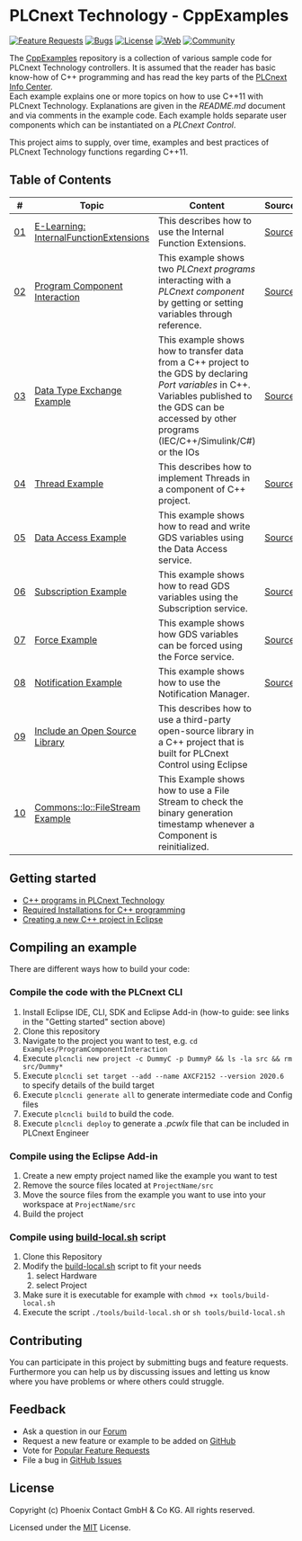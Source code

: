 # PLCnext Technology - CppExamples

[![Feature Requests](https://img.shields.io/github/issues/PLCnext/CppExamples/feature-request.svg)](https://github.com/PLCnext/CppExamples/issues?q=is%3Aopen+is%3Aissue+label%3Afeature-request+sort%3Areactions-%2B1-desc)
[![Bugs](https://img.shields.io/github/issues/PLCnext/CppExamples/bug.svg)](https://github.com/PLCnext/PLCnext_CppExamples/issues?utf8=✓&q=is%3Aissue+is%3Aopen+label%3Abug)
[![License](https://img.shields.io/badge/license-MIT-blue.svg)](LICENSE)
[![Web](https://img.shields.io/badge/PLCnext-Website-blue.svg)](https://www.phoenixcontact.com/plcnext)
[![Community](https://img.shields.io/badge/PLCnext-Community-blue.svg)](https://www.plcnext-community.net)


The [CppExamples](https://github.com/PLCnext/CppExamples) repository is a collection of various sample code for PLCnext Technology controllers. 
It is assumed that the reader has basic know-how of C++ programming and has read the key parts of the [PLCnext Info Center](https://www.plcnext.help/).  
Each example explains one or more topics on how to use C++11 with PLCnext Technology. Explanations are given in the *README.md* document and via comments in the example code. 
Each example holds separate user components which can be instantiated on a *PLCnext Control*. 

This project aims to supply, over time, examples and best practices of PLCnext Technology functions regarding C++11.

## Table of Contents

|\#| Topic | Content | SourceCode
| ----- | ------ | ------ |------
|[01](Examples/E_Learning_InternalFunctionExtensions/)| [E-Learning: InternalFunctionExtensions](Examples/E_Learning_InternalFunctionExtensions/README.MD)| This describes how to use the Internal Function Extensions.| [SourceCode](Examples/E_Learning_InternalFunctionExtensions/src/)
|[02](Examples/ProgramComponentInteraction/)| [Program Component Interaction](Examples/ProgramComponentInteraction/README.md)| This example shows two *PLCnext programs* interacting with a *PLCnext component* by getting or setting variables through reference.| [SourceCode](Examples/ProgramComponentInteraction/src/)
|[03](Examples/CppDataTypeTest/)| [Data Type Exchange Example](Examples/CppDataTypeTest/README.md)| This example shows how to transfer data from a C++ project to the GDS by declaring *Port variables* in C++. Variables published to the GDS can be accessed by other programs (IEC/C++/Simulink/C#) or the IOs| [SourceCode](Examples/CppDataTypeTest/src/)
|[04](Examples/ThreadExample/)| [Thread Example](Examples/ThreadExample/README.md)| This describes how to implement Threads in a component of C++ project.| [SourceCode](Examples/ThreadExample/src/)
|[05](Examples/DataAccessExample/)| [Data Access Example](Examples/DataAccessExample/README.MD)| This example shows how to read and write GDS variables using the Data Access service.| [SourceCode](Examples/DataAccessExample/src/)
|[06](Examples/SubscriptionExample/)| [Subscription Example](Examples/SubscriptionExample/README.MD)| This example shows how to read GDS variables using the Subscription service.| [SourceCode](Examples/SubscriptionExample/src/)
|[07](Examples/ForceExample/)| [Force Example](Examples/ForceExample/README.MD)| This example shows how GDS variables can be forced using the Force service.| [SourceCode](Examples/ForceExample/src/)
|[08](Examples/NotificationExample/)| [Notification Example](Examples/NotificationExample/README.MD)| This example shows how to use the Notification Manager.| [SourceCode](Examples/NotificationExample/src/)
|[09](Examples/IncludeOpenSourceLibrary/)| [Include an Open Source Library](Examples/IncludeOpenSourceLibrary/README.md)| This describes how to use a third-party open-source library in a C++ project that is built for PLCnext Control using Eclipse|
|[10](Examples/FileStreamExample/)| [Commons::Io::FileStream Example](Examples/FileStreamExample/README.md)| This Example shows how to use a File Stream to check the binary generation timestamp whenever a Component is reinitialized.|
## Getting started

- [C++ programs in PLCnext Technology](https://www.plcnext.help/te/Programming/Cpp/Cpp_programming/Cpp_programs_in_PLCnext.htm)
- [Required Installations for C++ programming](https://www.plcnext.help/te/Programming/Cpp/Cpp_programming/Required_Installations.htm)
- [Creating a new C++ project in Eclipse](https://www.plcnext.help/te/Programming/Cpp/Cpp_programming/Creating_a_Cpp_project_in_Eclipse.htm)

## Compiling an example

There are different ways how to build your code:

### Compile the code with the PLCnext CLI 

1. Install Eclipse IDE, CLI, SDK and Eclipse Add-in (how-to guide: see links in the "Getting started" section above)
1. Clone this repository
1. Navigate to the project you want to test, e.g. `cd Examples/ProgramComponentInteraction` 
1. Execute `plcncli new project -c DummyC -p DummyP && ls -la src && rm src/Dummy*`
1. Execute `plcncli set target --add --name AXCF2152 --version 2020.6` to specify details of the build target
1. Execute `plcncli generate all` to generate intermediate code and Config files
1. Execute `plcncli build` to build the code.
1. Execute `plcncli deploy` to generate a *.pcwlx* file that can be included in PLCnext Engineer 

### Compile using the Eclipse Add-in

1. Create a new empty project named like the example you want to test
1. Remove the source files located at `ProjectName/src`
1. Move the source files from the example you want to use into your workspace at `ProjectName/src`
1. Build the project

### Compile using [build-local.sh](tools/build-local.sh) script

1. Clone this Repository
1. Modify the [build-local.sh](tools/build-local.sh) script to fit your needs
    1. select Hardware
    1. select Project
1. Make sure it is executable for example with ```chmod +x tools/build-local.sh```
1. Execute the script ```./tools/build-local.sh``` or  ```sh tools/build-local.sh ```

## Contributing

You can participate in this project by submitting bugs and feature requests.  
Furthermore you can help us by discussing issues and letting us know where you have problems or where others could struggle.

## Feedback
* Ask a question in our [Forum](https://www.plcnext-community.net/en/discussions-2-offcanvas/forums.html)
* Request a new feature or example to be added on [GitHub](CONTRIBUTING.md)
* Vote for [Popular Feature Requests](https://github.com/PLCnext/CppExamples/issues?q=is%3Aopen+is%3Aissue+label%3Afeature-request+sort%3Areactions-%2B1-desc)
* File a bug in [GitHub Issues](https://github.com/PLCnext/CppExamples/issues)

## License

Copyright (c) Phoenix Contact GmbH & Co KG. All rights reserved.

Licensed under the [MIT](/LICENSE) License.

